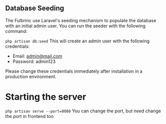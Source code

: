 ## Database Seeding

The Fulbrinc use Laravel's seeding mechanism to populate the database with an initial admin user. You can run the seeder with the following command:

`php artisan db:seed`
This will create an admin user with the following credentials:

* Email: admin@mail.com
* Password: admin123

Please change these credentials immediately after installation in a production environment.

# Starting the server
`php artisan serve --port=8080` You can change the port, but need change the port in frontend too
